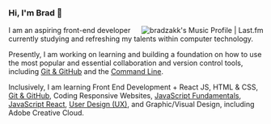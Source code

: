 ### Hi, I'm Brad 👋

<a href="https://www.last.fm/user/bradzakk" target="_blank"><img align="right" width="#" height="#" src="https://lastfm.freetls.fastly.net/i/u/avatar170s/7e6ff7c844f8d18fb05e21245815f897.png" alt="bradzakk's Music Profile | Last.fm"></a>I am an aspiring front-end developer currently studying and refreshing my talents within computer technology.

Presently, I am working on learning and building a foundation on how to use the most popular and essential collaboration and version control tools, including [Git & GitHub](https://www.youtube.com/watch?v=RGOj5yH7evk "Crash Course") and the [Command Line](https://www.youtube.com/watch?v=uwAqEzhyjtw).

Inclusively, I am learning Front End Development + React JS, HTML & CSS, [Git & GitHub](https://www.youtube.com/watch?v=RGOj5yH7evk "Crash Course"), Coding Responsive Websites, [JavaScript Fundamentals](https://www.youtube.com/watch?v=vEROU2XtPR8), [JavaScript React](https://reactjs.org/tutorial/tutorial.html "Tutorial"), [User Design (UX)](https://www.youtube.com/watch?v=A_BnFSHNRaU "Crash Course"), and Graphic/Visual Design, including Adobe Creative Cloud.

<!-- I am also working on my website to showcase my portfolio: https://tapedeck.ca -->

<!--
**bradzakk/bradzakk** is a ✨ _special_ ✨ repository because its `README.md` (this file) appears on your GitHub profile.

Here are some ideas to get you started:

- 🔭 I’m currently working on ...
- 🌱 I’m currently learning ...
- 👯 I’m looking to collaborate on ...
- 🤔 I’m looking for help with ...
- 💬 Ask me about ...
- 📫 How to reach me: ...
- 😄 Pronouns: ...
- ⚡ Fun fact: ...
-->
